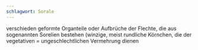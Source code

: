 ```yaml
---
schlagwort: Sorale
---
```

verschieden geformte Organteile oder Aufbrüche der Flechte, die aus sogenannten Sorelien bestehen (winzige, meist rundliche Körnchen, die der vegetativen = ungeschlechtlichen Vermehrung dienen